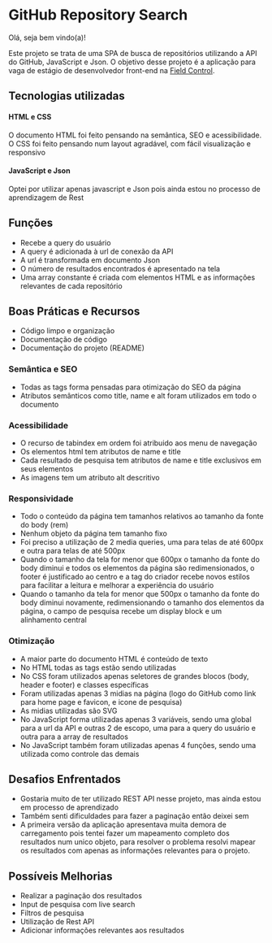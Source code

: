 # GitHub Repository Search
Olá, seja bem vindo(a)!

Este projeto se trata de uma SPA de busca de repositórios utilizando a API do GitHub, JavaScript e Json.
O objetivo desse projeto é a aplicação para vaga de estágio de desenvolvedor front-end na <a href="https://github.com/FieldControl" title="Field Control" target="_blank">Field Control</a>. 
<br>

## Tecnologias utilizadas
#### HTML e CSS
O documento HTML foi feito pensando na semântica, SEO e acessibilidade. O CSS foi feito pensando num layout agradável, com fácil visualização e responsivo

#### JavaScript e Json
Optei por utilizar apenas javascript e Json pois ainda estou no processo de aprendizagem de Rest 

## Funções
- Recebe a query do usuário
- A query é adicionada à url de conexão da API
- A url é transformada em documento Json
- O número de resultados encontrados é apresentado na tela
- Uma array constante é criada com elementos HTML e as informações relevantes de cada repositório

## Boas Práticas e Recursos
- Código limpo e organização
- Documentação de código
- Documentação do projeto (README)

### Semântica e SEO
- Todas as tags forma pensadas para otimização do SEO da página
- Atributos semânticos como title, name e alt foram utilizados em todo o documento

### Acessibilidade
- O recurso de tabindex em ordem foi atribuido aos menu de navegação
- Os elementos html tem atributos de name e title
- Cada resultado de pesquisa tem atributos de name e title exclusivos em seus elementos 
- As imagens tem um atributo alt descritivo

### Responsividade
- Todo o conteúdo da página tem tamanhos relativos ao tamanho da fonte do body (rem)
- Nenhum objeto da página tem tamanho fixo
- Foi preciso a utilização de 2 media queries, uma para telas de até 600px e outra para telas de até 500px
- Quando o tamanho da tela for menor que 600px o tamanho da fonte do body diminui e todos os elementos da página são redimensionados, o footer é justificado ao centro e a tag do criador recebe novos estilos para facilitar a leitura e melhorar a experiência do usuário
- Quando o tamanho da tela for menor que 500px o tamanho da fonte do body diminui novamente, redimensionando o tamanho dos elementos da página, o campo de pesquisa recebe um display block e um alinhamento central 

### Otimização 
- A maior parte do documento HTML é conteúdo de texto
- No HTML todas as tags estão sendo utilizadas
- No CSS foram utilizados apenas seletores de grandes blocos (body, header e footer) e classes específicas
- Foram utilizadas apenas 3 midias na página (logo do GitHub como link para home page e favicon, e icone de pesquisa)
- As midias utilizadas são SVG
- No JavaScript forma utilizadas apenas 3 variáveis, sendo uma global para a url da API e outras 2 de escopo, uma para a query do usuário e outra para a array de resultados
- No JavaScript também foram utilizadas apenas 4 funções, sendo uma utilizada como controle das demais 

## Desafios Enfrentados
- Gostaria muito de ter utilizado REST API nesse projeto, mas ainda estou em processo de aprendizado
- Também senti dificuldades para fazer a paginação então deixei sem
- A primeira versão da aplicação apresentava muita demora de carregamento pois tentei fazer um mapeamento completo dos resultados num unico objeto, para resolver o problema resolvi mapear os resultados com apenas as informações relevantes para o projeto.

## Possíveis Melhorias
- Realizar a paginação dos resultados
- Input de pesquisa com live search
- Filtros de pesquisa
- Utilização de Rest API
- Adicionar informações relevantes aos resultados

